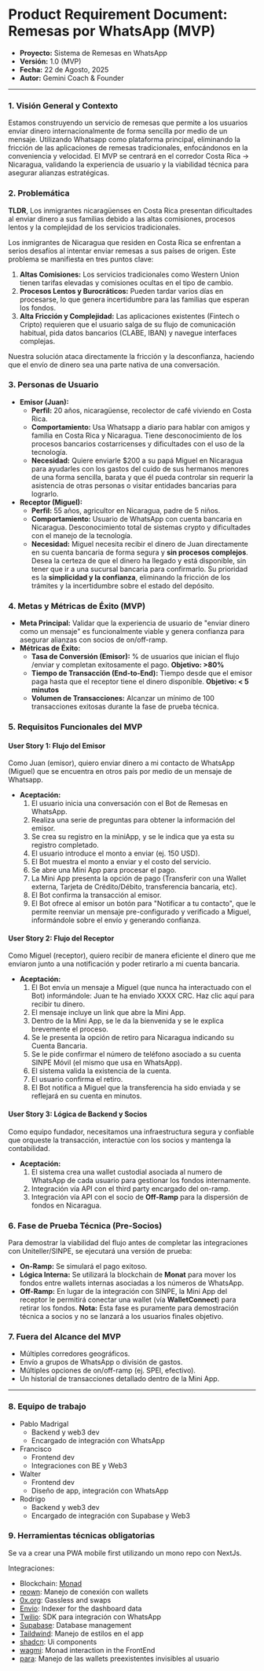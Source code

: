 # **Product Requirement Document: Remesas por WhatsApp (MVP)**

* **Proyecto:** Sistema de Remesas en WhatsApp  
* **Versión:** 1.0 (MVP)  
* **Fecha:** 22 de Agosto, 2025  
* **Autor:** Gemini Coach & Founder

---

### **1\. Visión General y Contexto**

Estamos construyendo un servicio de remesas que permite a los usuarios enviar dinero internacionalmente de forma sencilla por medio de un mensaje. Utilizando Whatsapp como plataforma principal, eliminando la fricción de las aplicaciones de remesas tradicionales, enfocándonos en la conveniencia y velocidad. El MVP se centrará en el corredor Costa Rica \-\> Nicaragua, validando la experiencia de usuario y la viabilidad técnica para asegurar alianzas estratégicas.

### **2\. Problemática**

**TLDR**, Los inmigrantes nicaragüenses en Costa Rica presentan dificultades al enviar dinero a sus familias debido a las altas comisiones, procesos lentos y la complejidad de los servicios tradicionales.

Los inmigrantes de Nicaragua que residen en Costa Rica se enfrentan a serios desafíos al intentar enviar remesas a sus países de origen. Este problema se manifiesta en tres puntos clave:

1. **Altas Comisiones:** Los servicios tradicionales como Western Union tienen tarifas elevadas y comisiones ocultas en el tipo de cambio.  
2. **Procesos Lentos y Burocráticos:** Pueden tardar varios días en procesarse, lo que genera incertidumbre para las familias que esperan los fondos.  
3. **Alta Fricción y Complejidad:** Las aplicaciones existentes (Fintech o Cripto) requieren que el usuario salga de su flujo de comunicación habitual, pida datos bancarios (CLABE, IBAN) y navegue interfaces complejas.

Nuestra solución ataca directamente la fricción y la desconfianza, haciendo que el envío de dinero sea una parte nativa de una conversación.

### **3\. Personas de Usuario**

* **Emisor (Juan):**  
  * **Perfil:** 20 años, nicaragüense, recolector de café viviendo en Costa Rica.  
  * **Comportamiento:** Usa Whatsapp a diario para hablar con amigos y familia en Costa Rica y Nicaragua. Tiene desconocimiento de los procesos bancarios costarricenses y dificultades con el uso de la tecnología.  
  * **Necesidad:** Quiere enviarle $200 a su papá Miguel en Nicaragua para ayudarles con los gastos del cuido de sus hermanos menores de una forma sencilla, barata y que él pueda controlar sin requerir la asistencia de otras personas o visitar entidades bancarias para lograrlo.  
* **Receptor (Miguel):**  
  * **Perfil:** 55 años, agricultor en Nicaragua, padre de 5 niños.  
  * **Comportamiento:** Usuario de WhatsApp con cuenta bancaria en Nicaragua. Desconocimiento total de sistemas crypto y dificultades con el manejo de la tecnología.  
  * **Necesidad:** Miguel necesita recibir el dinero de Juan directamente en su cuenta bancaria de forma segura y **sin procesos complejos**. Desea la certeza de que el dinero ha llegado y está disponible, sin tener que ir a una sucursal bancaria para confirmarlo. Su prioridad es la **simplicidad y la confianza**, eliminando la fricción de los trámites y la incertidumbre sobre el estado del depósito.

### **4\. Metas y Métricas de Éxito (MVP)**

* **Meta Principal:** Validar que la experiencia de usuario de "enviar dinero como un mensaje" es funcionalmente viable y genera confianza para asegurar alianzas con socios de on/off-ramp.  
* **Métricas de Éxito:**  
  * **Tasa de Conversión (Emisor):** % de usuarios que inician el flujo /enviar y completan exitosamente el pago. **Objetivo: \>80%**  
  * **Tiempo de Transacción (End-to-End):** Tiempo desde que el emisor paga hasta que el receptor tiene el dinero disponible. **Objetivo: \< 5 minutos**  
  * **Volumen de Transacciones:** Alcanzar un mínimo de 100 transacciones exitosas durante la fase de prueba técnica.

### **5\. Requisitos Funcionales del MVP**

#### **User Story 1: Flujo del Emisor**

Como Juan (emisor), quiero enviar dinero a mi contacto de WhatsApp (Miguel) que se encuentra en otros país por medio de un mensaje de Whatsapp.

* **Aceptación:**  
  1. El usuario inicia una conversación con el Bot de Remesas en WhatsApp.  
  2. Realiza una serie de preguntas para obtener la información del emisor.  
  3. Se crea su registro en la miniApp, y se le indica que ya esta su registro completado.  
  4. El usuario introduce el monto a enviar (ej. 150 USD).  
  5. El Bot muestra el monto a enviar y el costo del servicio.  
  6. Se abre una Mini App para procesar el pago.  
  7. La Mini App presenta la opción de pago (Transferir con una Wallet externa, Tarjeta de Crédito/Débito, transferencia bancaria, etc).  
  8. El Bot confirma la transacción al emisor.  
  9. El Bot ofrece al emisor un botón para "Notificar a tu contacto", que le permite reenviar un mensaje pre-configurado y verificado a Miguel, informándole sobre el envío y generando confianza.

#### **User Story 2: Flujo del Receptor**

Como Miguel (receptor), quiero recibir de manera eficiente el dinero que me enviaron junto a una notificación y poder retirarlo a mi cuenta bancaria.

* **Aceptación:**  
  1. El Bot envía un mensaje a Miguel (que nunca ha interactuado con el Bot) informándole: Juan te ha enviado XXXX CRC. Haz clic aquí para recibir tu dinero.  
  2. El mensaje incluye un link que abre la Mini App.  
  3. Dentro de la Mini App, se le da la bienvenida y se le explica brevemente el proceso.  
  4. Se le presenta la opción de retiro para Nicaragua indicando su Cuenta Bancaria.  
  5. Se le pide confirmar el número de teléfono asociado a su cuenta SINPE Móvil (el mismo que usa en WhatsApp).  
  6. El sistema valida la existencia de la cuenta.  
  7. El usuario confirma el retiro.  
  8. El Bot notifica a Miguel que la transferencia ha sido enviada y se reflejará en su cuenta en minutos.

#### **User Story 3: Lógica de Backend y Socios**

Como equipo fundador, necesitamos una infraestructura segura y confiable que orqueste la transacción, interactúe con los socios y mantenga la contabilidad.

* **Aceptación:**  
  1. El sistema crea una wallet custodial asociada al numero de WhatsApp de cada usuario para gestionar los fondos internamente.  
  2. Integración vía API con el third party encargado del on-ramp.  
  3. Integración vía API con el socio de **Off-Ramp** para la dispersión de fondos en Nicaragua.

### **6\. Fase de Prueba Técnica (Pre-Socios)**

Para demostrar la viabilidad del flujo antes de completar las integraciones con Uniteller/SINPE, se ejecutará una versión de prueba:

* **On-Ramp:** Se simulará el pago exitoso.  
* **Lógica Interna:** Se utilizará la blockchain de **Monat** para mover los fondos entre wallets internas asociadas a los números de WhatsApp.  
* **Off-Ramp:** En lugar de la integración con SINPE, la Mini App del receptor le permitirá conectar una wallet (vía **WalletConnect**) para retirar los fondos. **Nota:** Esta fase es puramente para demostración técnica a socios y no se lanzará a los usuarios finales objetivo.

### **7\. Fuera del Alcance del MVP**

* Múltiples corredores geográficos.  
* Envío a grupos de WhatsApp o división de gastos.  
* Múltiples opciones de on/off-ramp (ej. SPEI, efectivo).  
* Un historial de transacciones detallado dentro de la Mini App.

---

### **8\. Equipo de trabajo**

* Pablo Madrigal  
  * Backend y web3 dev  
  * Encargado de integración con WhatsApp  
* Francisco   
  * Frontend dev  
  * Integraciones con BE y Web3   
* Walter   
  * Frontend dev  
  * Diseño de app, integración con WhatsApp  
* Rodrigo  
  * Backend y web3 dev  
  * Encargado de integración con Supabase y Web3

### **9\. Herramientas técnicas obligatorias**

Se va a crear una PWA mobile first utilizando un mono repo con NextJs.

Integraciones:

* Blockchain: [Monad](https://www.monad.xyz/)   
* [reown](https://docs.reown.com/appkit/react/core/installation): Manejo de conexión con wallets   
* [0x.org](http://0x.org): Gassless and swaps  
* [Envio](https://envio.dev/): Indexer for the dashboard data  
* [Twilio](https://www.twilio.com/): SDK para integración con WhatsApp  
* [Supabase](https://supabase.com/): Database management  
* [Taildwind](https://tailwindcss.com/): Manejo de estilos en el app  
* [shadcn](https://ui.shadcn.com/): Ui components  
* [wagmi](https://wagmi.sh/): Monad interaction in the FrontEnd  
* [para](https://docs.getpara.com/v2/react/guides/pregen): Manejo de las wallets preexistentes invisibles al usuario